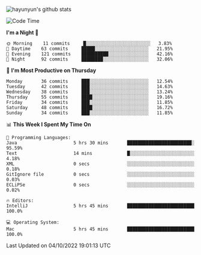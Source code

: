
![hayunyun's github stats](https://github-readme-stats.vercel.app/api?username=hayunyun&show_icons=true)


<!--START_SECTION:waka-->
![Code Time](http://img.shields.io/badge/Code%20Time-463%20hrs%2034%20mins-blue)

**I'm a Night 🦉** 

```text
🌞 Morning    11 commits     █░░░░░░░░░░░░░░░░░░░░░░░░   3.83% 
🌆 Daytime    63 commits     █████░░░░░░░░░░░░░░░░░░░░   21.95% 
🌃 Evening    121 commits    ██████████░░░░░░░░░░░░░░░   42.16% 
🌙 Night      92 commits     ████████░░░░░░░░░░░░░░░░░   32.06%

```
📅 **I'm Most Productive on Thursday** 

```text
Monday       36 commits     ███░░░░░░░░░░░░░░░░░░░░░░   12.54% 
Tuesday      42 commits     ███░░░░░░░░░░░░░░░░░░░░░░   14.63% 
Wednesday    38 commits     ███░░░░░░░░░░░░░░░░░░░░░░   13.24% 
Thursday     55 commits     ████░░░░░░░░░░░░░░░░░░░░░   19.16% 
Friday       34 commits     ███░░░░░░░░░░░░░░░░░░░░░░   11.85% 
Saturday     48 commits     ████░░░░░░░░░░░░░░░░░░░░░   16.72% 
Sunday       34 commits     ███░░░░░░░░░░░░░░░░░░░░░░   11.85%

```


📊 **This Week I Spent My Time On** 

```text
💬 Programming Languages: 
Java                     5 hrs 30 mins       ████████████████████████░   95.59% 
Text                     14 mins             █░░░░░░░░░░░░░░░░░░░░░░░░   4.18% 
XML                      0 secs              ░░░░░░░░░░░░░░░░░░░░░░░░░   0.18% 
GitIgnore file           0 secs              ░░░░░░░░░░░░░░░░░░░░░░░░░   0.03% 
ECLiPSe                  0 secs              ░░░░░░░░░░░░░░░░░░░░░░░░░   0.02%

🔥 Editors: 
IntelliJ                 5 hrs 45 mins       █████████████████████████   100.0%

💻 Operating System: 
Mac                      5 hrs 45 mins       █████████████████████████   100.0%

```


 Last Updated on 04/10/2022 19:01:13 UTC
<!--END_SECTION:waka-->

<!--
**hayunyun/hayunyun** is a ✨ _special_ ✨ repository because its `README.md` (this file) appears on your GitHub profile.

Here are some ideas to get you started:

- 🔭 I’m currently working on ...
- 🌱 I’m currently learning ...
- 👯 I’m looking to collaborate on ...
- 🤔 I’m looking for help with ...
- 💬 Ask me about ...
- 📫 How to reach me: ...
- 😄 Pronouns: ...
- ⚡ Fun fact: ...
-->
